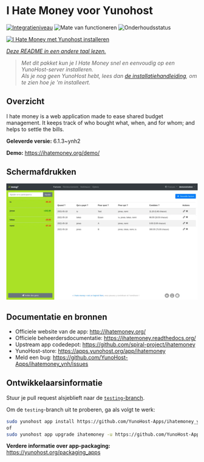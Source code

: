 <!--
NB: Deze README is automatisch gegenereerd door <https://github.com/YunoHost/apps/tree/master/tools/readme_generator>
Hij mag NIET handmatig aangepast worden.
-->

# I Hate Money voor Yunohost

[![Integratieniveau](https://apps.yunohost.org/badge/integration/ihatemoney)](https://ci-apps.yunohost.org/ci/apps/ihatemoney/)
![Mate van functioneren](https://apps.yunohost.org/badge/state/ihatemoney)
![Onderhoudsstatus](https://apps.yunohost.org/badge/maintained/ihatemoney)

[![I Hate Money met Yunohost installeren](https://install-app.yunohost.org/install-with-yunohost.svg)](https://install-app.yunohost.org/?app=ihatemoney)

*[Deze README in een andere taal lezen.](./ALL_README.md)*

> *Met dit pakket kun je I Hate Money snel en eenvoudig op een YunoHost-server installeren.*  
> *Als je nog geen YunoHost hebt, lees dan [de installatiehandleiding](https://yunohost.org/install), om te zien hoe je 'm installeert.*

## Overzicht

I hate money is a web application made to ease shared budget management. It keeps track of who bought what, when, and for whom; and helps to settle the bills.


**Geleverde versie:** 6.1.3~ynh2

**Demo:** <https://ihatemoney.org/demo/>

## Schermafdrukken

![Schermafdrukken van I Hate Money](./doc/screenshots/screenshot.webp)

## Documentatie en bronnen

- Officiele website van de app: <http://ihatemoney.org/>
- Officiele beheerdersdocumentatie: <https://ihatemoney.readthedocs.org/>
- Upstream app codedepot: <https://github.com/spiral-project/ihatemoney>
- YunoHost-store: <https://apps.yunohost.org/app/ihatemoney>
- Meld een bug: <https://github.com/YunoHost-Apps/ihatemoney_ynh/issues>

## Ontwikkelaarsinformatie

Stuur je pull request alsjeblieft naar de [`testing`-branch](https://github.com/YunoHost-Apps/ihatemoney_ynh/tree/testing).

Om de `testing`-branch uit te proberen, ga als volgt te werk:

```bash
sudo yunohost app install https://github.com/YunoHost-Apps/ihatemoney_ynh/tree/testing --debug
of
sudo yunohost app upgrade ihatemoney -u https://github.com/YunoHost-Apps/ihatemoney_ynh/tree/testing --debug
```

**Verdere informatie over app-packaging:** <https://yunohost.org/packaging_apps>
